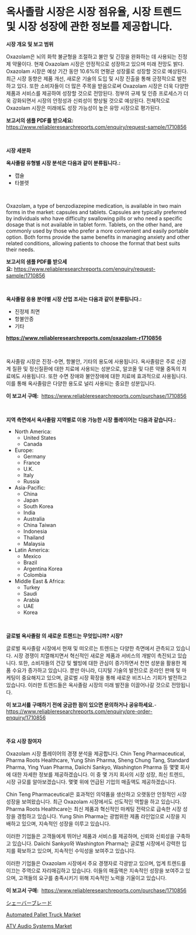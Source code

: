 <p><h1>옥사졸람 시장은 시장 점유율, 시장 트렌드 및 시장 성장에 관한 정보를 제공합니다.</h1></p><p><strong>시장 개요 및 보고 범위</strong></p>
<p><p>Oxazolam은 뇌의 화학 불균형을 조절하고 불안 및 긴장을 완화하는 데 사용되는 진정제 약물이다. 현재 Oxazolam 시장은 안정적으로 성장하고 있으며 미래 전망도 밝다. Oxazolam 시장은 예상 기간 동안 10.6%의 연평균 성장률로 성장할 것으로 예상된다. 최근 시장 동향은 제품 개선, 새로운 기술의 도입 및 시장 진출을 통해 긍정적으로 발전하고 있다. 또한 소비자들이 더 많은 주목을 받음으로써 Oxazolam 시장은 더욱 다양한 제품과 서비스를 제공하여 성장할 것으로 전망된다. 정부의 규제 및 인증 프로세스가 더욱 강화되면서 시장의 안정성과 신뢰성이 향상될 것으로 예상된다. 전체적으로 Oxazolam 시장은 미래에도 성장 가능성이 높은 유망 시장으로 평가된다.</p></p>
<p><strong>보고서의 샘플 PDF를 받으세요:</strong> <a href="https://www.reliableresearchreports.com/enquiry/request-sample/1710856">https://www.reliableresearchreports.com/enquiry/request-sample/1710856</a></p>
<p>&nbsp;</p>
<p><strong>시장 세분화</strong></p>
<p><strong>옥사졸람 유형별 시장 분석은 다음과 같이 분류됩니다.:</strong></p>
<p><ul><li>캡슐</li><li>타블렛</li></ul></p>
<p>&nbsp;</p>
<p><p>Oxazolam, a type of benzodiazepine medication, is available in two main forms in the market: capsules and tablets. Capsules are typically preferred by individuals who have difficulty swallowing pills or who need a specific dosage that is not available in tablet form. Tablets, on the other hand, are commonly used by those who prefer a more convenient and easily portable option. Both forms provide the same benefits in managing anxiety and other related conditions, allowing patients to choose the format that best suits their needs.</p></p>
<p><strong>보고서의 샘플 PDF를 받으세요:</strong>&nbsp;<a href="https://www.reliableresearchreports.com/enquiry/request-sample/1710856">https://www.reliableresearchreports.com/enquiry/request-sample/1710856</a></p>
<p>&nbsp;</p>
<p><strong> 옥사졸람 응용 분야별 시장 산업 조사는 다음과 같이 분류됩니다.:</strong></p>
<p><ul><li>진정제 최면</li><li>항불안증</li><li>기타</li></ul></p>
<p><strong><a href="https://www.reliableresearchreports.com/oxazolam-r1710856">https://www.reliableresearchreports.com/oxazolam-r1710856</a></strong></p>
<p>&nbsp;</p>
<p><p>옥사졸람 시장은 진정-수면, 항불안, 기타의 용도에 사용됩니다. 옥사졸람은 주로 신경계 질환 및 정신질환에 대한 치료에 사용되는 성분으로, 알코올 및 다른 약물 중독의 치료에도 사용됩니다. 또한 수면 장애와 불안장애에 대한 치료에 효과적으로 사용됩니다. 이를 통해 옥사졸람은 다양한 용도로 널리 사용되는 중요한 성분입니다.</p></p>
<p><strong>이 보고서 구매:</strong>&nbsp; <a href="https://www.reliableresearchreports.com/purchase/1710856">https://www.reliableresearchreports.com/purchase/1710856</a></p>
<p>&nbsp;</p>
<p><strong>지역 측면에서 옥사졸람 지역별로 이용 가능한 시장 플레이어는 다음과 같습니다.:</strong></p>
<p><ul>
    <li>
        North America:
        <ul>
            <li>United States</li>
            <li>Canada</li>
        </ul>
    </li>
    <li>
        Europe:
        <ul>
            <li>Germany</li>
            <li>France</li>
            <li>U.K.</li>
            <li>Italy</li>
            <li>Russia</li>
        </ul>
    </li>
    <li>
        Asia-Pacific:
        <ul>
            <li>China</li>
            <li>Japan</li>
            <li>South Korea</li>
            <li>India</li>
            <li>Australia</li>
            <li>China Taiwan</li>
            <li>Indonesia</li>
            <li>Thailand</li>
            <li>Malaysia</li>
        </ul>
    </li>
    <li>
        Latin America:
        <ul>
            <li>Mexico</li>
            <li>Brazil</li>
            <li>Argentina Korea</li>
            <li>Colombia</li>
        </ul>
    </li>
    <li>
        Middle East & Africa:
        <ul>
            <li>Turkey</li>
            <li>Saudi</li>
            <li>Arabia</li>
            <li>UAE</li>
            <li>Korea</li>
        </ul>
    </li>
    </ul></p>
<p>&nbsp;</p>
<p><strong>글로벌 옥사졸람 의 새로운 트렌드는 무엇입니까? 시장?</strong></p>
<p><p>글로벌 옥사졸람 시장에서 현재 및 떠오르는 트렌드는 다양한 측면에서 관측되고 있습니다. 시장 경쟁이 치열해지면서 혁신적인 새로운 제품과 서비스의 개발이 촉진되고 있습니다. 또한, 소비자들의 건강 및 웰빙에 대한 관심이 증가하면서 천연 성분을 활용한 제품 수요가 증가하고 있습니다. 뿐만 아니라, 디지털 기술의 발전으로 온라인 판매 및 마케팅이 중요해지고 있으며, 글로벌 시장 확장을 통해 새로운 비즈니스 기회가 발전하고 있습니다. 이러한 트렌드들은 옥사졸람 시장의 미래 발전을 이끌어나갈 것으로 전망됩니다.</p></p>
<p><strong>이 보고서를 구매하기 전에 궁금한 점이 있으면 문의하거나 공유하세요.</strong>- <a href="https://www.reliableresearchreports.com/enquiry/pre-order-enquiry/1710856">https://www.reliableresearchreports.com/enquiry/pre-order-enquiry/1710856</a></p>
<p>&nbsp;</p>
<p><strong>주요 시장 참여자</strong></p>
<p><p>Oxazolam 시장 플레이어의 경쟁 분석을 제공합니다. Chin Teng Pharmaceutical, Pharma Roots Healthcare, Yung Shin Pharma, Sheng Chung Tang, Standard Pharma, Ying Yuan Pharma, Daiichi Sankyo, Washington Pharma 등 몇몇 회사에 대한 자세한 정보를 제공하겠습니다. 이 중 몇 가지 회사의 시장 성장, 최신 트렌드, 시장 규모를 알아보겠습니다. 몇몇 위에 언급된 기업의 매출액도 제공하겠습니다.</p><p>Chin Teng Pharmaceutical은 효과적인 의약품을 생산하고 오랫동안 안정적인 시장 성장을 보여왔습니다. 최근 Oxazolam 시장에서도 선도적인 역할을 하고 있습니다. Pharma Roots Healthcare는 최신 제품과 혁신적인 마케팅 전략으로 급속한 시장 성장을 경험하고 있습니다. Yung Shin Pharma는 광범위한 제품 라인업으로 시장을 지배하고 있으며, 지속적인 성장을 이루고 있습니다.</p><p>이러한 기업들은 고객들에게 뛰어난 제품과 서비스를 제공하며, 신뢰와 신뢰성을 구축하고 있습니다. Daiichi Sankyo와 Washington Pharma는 글로벌 시장에서 강력한 입지를 확보하고 있으며, 지속적인 수익성을 보여주고 있습니다.</p><p>이러한 기업들은 Oxazolam 시장에서 주요 경쟁자로 각광받고 있으며, 업계 트렌드를 이끄는 주역으로 자리매김하고 있습니다. 이들의 매출액은 지속적인 성장을 보여주고 있으며, 고객들의 요구를 충족시키기 위해 지속적인 노력을 기울이고 있습니다.</p></p>
<p><strong>이 보고서 구매:</strong>&nbsp;&nbsp;<a href="https://www.reliableresearchreports.com/purchase/1710856">https://www.reliableresearchreports.com/purchase/1710856</a></p>
<p><p><a href="https://github.com/one-cool-chick/Market-Research-Report-List-1/blob/main/138716522108.md">シェーバーブレード</a></p><p><a href="https://www.linkedin.com/pulse/automated-pallet-truck-market-analysis-examines-its-scope-xblif?trackingId=mmNR%2Bm2NuTwElvGCrasVzg%3D%3D">Automated Pallet Truck Market</a></p><p><a href="https://www.linkedin.com/pulse/atv-audio-systems-market-research-report-provides-thorough-vbwhf?trackingId=gMJ8hJ3QJDyFvRg8OsMujQ%3D%3D">ATV Audio Systems Market</a></p></p>